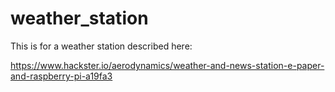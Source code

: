 # weather_station
This is for a weather station described here:

https://www.hackster.io/aerodynamics/weather-and-news-station-e-paper-and-raspberry-pi-a19fa3
